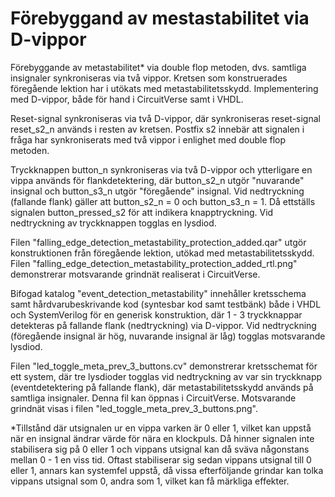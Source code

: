 # Förebyggand av mestastabilitet via D-vippor
Förebyggande av metastabilitet* via double flop metoden, dvs. samtliga insignaler synkroniseras via två vippor. Kretsen som konstruerades föregående lektion har i utökats med metastabilitetsskydd. Implementering med D-vippor, både för hand i CircuitVerse samt i VHDL.

Reset-signal synkroniseras via två D-vippor, där synkroniseras reset-signal reset_s2_n används i resten av kretsen. Postfix s2 innebär att signalen
i fråga har synkroniserats med två vippor i enlighet med double flop metoden.

Tryckknappen button_n synkroniseras via två D-vippor och ytterligare en vippa används för flankdetektering, där button_s2_n utgör "nuvarande" insignal och
button_s3_n utgör "föregående" insignal. Vid nedtryckning (fallande flank) gäller att button_s2_n = 0 och button_s3_n = 1. Då ettställs signalen
button_pressed_s2 för att indikera knapptryckning. Vid nedtryckning av tryckknappen togglas en lysdiod.

Filen "falling_edge_detection_metastability_protection_added.qar" utgör konstruktionen från föregående lektion, utökad med metastabilitetsskydd.
Filen "falling_edge_detection_metastability_protection_added_rtl.png" demonstrerar motsvarande grindnät realiserat i CircuitVerse.

Bifogad katalog "event_detection_metastability" innehåller kretsschema samt hårdvarubeskrivande kod (syntesbar kod samt testbänk) både i VHDL och 
SystemVerilog för en generisk konstruktion, där 1 - 3 tryckknappar detekteras på fallande flank (nedtryckning) via D-vippor. 
Vid nedtryckning (föregående insignal är hög, nuvarande insignal är låg) togglas motsvarande lysdiod.

Filen "led_toggle_meta_prev_3_buttons.cv" demonstrerar kretsschemat för ett system, där tre lysdioder togglas vid nedtryckning av var sin tryckknapp
(eventdetektering på fallande flank), där metastabilitetsskydd används på samtliga insignaler. Denna fil kan öppnas i CircuitVerse.
Motsvarande grindnät visas i filen "led_toggle_meta_prev_3_buttons.png".

*Tillstånd där utsignalen ur en vippa varken är 0 eller 1, vilket kan uppstå när en insignal ändrar värde för nära en klockpuls. Då hinner signalen
inte stabilisera sig på 0 eller 1 och vippans utsignal kan då sväva någonstans mellan 0 - 1 en viss tid. Oftast stabiliserar sig sedan vippans utsignal
till 0 eller 1, annars kan systemfel uppstå, då vissa efterföljande grindar kan tolka vippans utsignal som 0, andra som 1, vilket kan få märkliga effekter.

